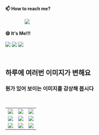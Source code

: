 #### 📫 How to reach me?
<a href="mailto:thquddnr123@gmail.com">
    <img 
        src="https://img.shields.io/badge/Gmail-d14836?style=flat-square&logo=Gmail&logoColor=white&link=mailto:thquddnr123@gmail.com"
        style="height : auto; margin-left : 60px; margin-right : 60px;"/>
</a>

#### 😄 It's Me!!!

<a href="https://cybecho.notion.site/SBU-s-Archives-854ccd3338c2456a867956f26143998a" target="_blank"><img src="https://img.shields.io/badge/Portfolio-303030?style=for-the-badge&logo=Notion&logoColor=white"/></a>
<a href="https://www.instagram.com/junk_warrior_vintage/" target="_blank"><img src="https://img.shields.io/badge/@junk_warrir_vintage-E4405F?style=for-the-badge&logo=Instagram&logoColor=white"/></a>
<a href="https://www.behance.net/thquddnr125654" target="_blank"><img src="https://img.shields.io/badge/Behance-1769FF?style=for-the-badge&logo=Behance&logoColor=white"/></a>

</br>

## 하루에 여러번 이미지가 변해요
### 뭔가 있어 보이는 이미지를 감상해 봅시다

<!--
마크업 바로보기 사이트
https://dillinger.io/ 
-->
  <br/> <table>
<tr>
<td><a href='https://www.cameronsworld.net' target='_blank'><img src='https://www.random-art.org/img/large/415839.jpg'></a></td>
<td><a href='https://kimjongillookingatthings.tumblr.com/' target='_blank'><img src='https://www.random-art.org/img/large/415892.jpg'></a></td>
<td><a href='http://www.omglasergunspewpewpew.com/' target='_blank'><img src='https://www.random-art.org/img/large/415954.jpg'></a></td>
</tr>
<tr>
<td><a href='https://name.ho9.me/' target='_blank'><img src='https://www.random-art.org/img/large/415947.jpg'></a></td>
<td><a href='https://pointerpointer.com/' target='_blank'><img src='https://www.random-art.org/img/large/415919.jpg'></a></td>
<td><a href='https://img.theqoo.net/img/rjIus.jpg' target='_blank'><img src='https://www.random-art.org/img/large/415937.jpg'></a></td>
</tr>
<tr>
<td><a href='https://binarypiano.com/' target='_blank'><img src='https://www.random-art.org/img/large/415888.jpg'></a></td>
<td><a href='https://www.omfgdogs.com/#' target='_blank'><img src='https://www.random-art.org/img/large/16505.jpg'></a></td>
<td><a href='https://longdogechallenge.com/' target='_blank'><img src='https://www.random-art.org/img/large/415946.jpg'></a></td>
</tr>
</table>
